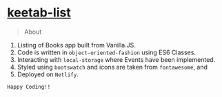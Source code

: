 # [keetab-list](https://user-images.githubusercontent.com/50996696/102570064-a646c180-410c-11eb-8540-e1b1a484627e.png)
> About

1. Listing of Books app built from Vanilla.JS.
2. Code is written in `object-oriented-fashion` using ES6 Classes.
3. Interacting with `local-storage` where Events have been implemented.
4. Styled using `bootswatch` and icons are taken from `fontawesome`, and
5. Deployed on `Netlify`.

`Happy Coding!!`

